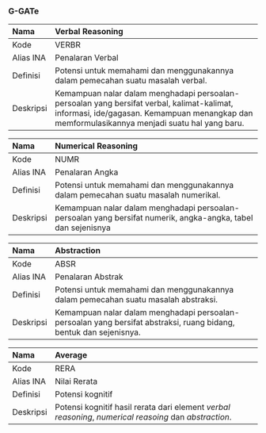 
### G-GATe

Nama | Verbal Reasoning
:----|:----
Kode | VERBR
Alias INA | Penalaran Verbal
Definisi | Potensi untuk memahami dan menggunakannya dalam pemecahan suatu masalah verbal.
Deskripsi | Kemampuan nalar dalam menghadapi persoalan-persoalan yang bersifat verbal, kalimat-kalimat, informasi, ide/gagasan. Kemampuan menangkap dan memformulasikannya menjadi suatu hal yang baru.


Nama  | Numerical Reasoning
:-----|:----
Kode  | NUMR
Alias INA | Penalaran Angka
Definisi | Potensi untuk memahami dan menggunakannya dalam pemecahan suatu masalah numerikal.
Deskripsi | Kemampuan nalar dalam menghadapi persoalan-persoalan yang bersifat numerik, angka-angka, tabel dan sejenisnya


Nama  | Abstraction
:-----|:----
Kode  | ABSR
Alias INA | Penalaran Abstrak
Definisi | Potensi untuk memahami dan menggunakannya dalam pemecahan suatu masalah abstraksi.
Deskripsi | Kemampuan nalar dalam menghadapi persoalan-persoalan yang bersifat abstraksi, ruang bidang, bentuk dan sejenisnya.


Nama  | Average
:-----|:----
Kode  | RERA
Alias INA | Nilai Rerata
Definisi | Potensi kognitif
Deskripsi | Potensi kognitif hasil rerata dari element *verbal reasoning*, *numerical reasoing* dan *abstraction*. 
